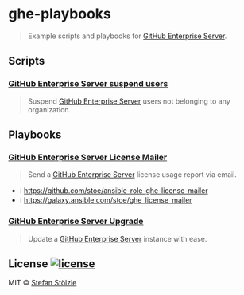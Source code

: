# ghe-playbooks
> Example scripts and playbooks for [GitHub Enterprise Server](https://enterprise.github.com).

## Scripts
### [GitHub Enterprise Server suspend users](./scripts/suspend-users)
> Suspend [GitHub Enterprise Server](https://github.com/enterprise) users not belonging to any organization.

## Playbooks
### [GitHub Enterprise Server License Mailer](./playbooks/license-mailer)
> Send a [GitHub Enterprise Server](https://github.com/enterprise) license usage report via email.
- :information_source: https://github.com/stoe/ansible-role-ghe-license-mailer
- :information_source: https://galaxy.ansible.com/stoe/ghe_license_mailer

### [GitHub Enterprise Server Upgrade](./playbooks/upgrade)
> Update a [GitHub Enterprise Server](https://github.com/enterprise) instance with ease.

## License [![license](https://img.shields.io/github/license/stoe/ghe-playbooks.svg)](https://github.com/stoe/ghe-playbooks/blob/master/license)
MIT © [Stefan Stölzle](https://github.com/stoe)
